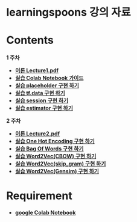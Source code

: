 # learningspoons 강의 자료  


# Contents  
<b> 1 주차  
* [이론 Lecture1.pdf](https://github.com/changwookjun/learningspoons/blob/master/Slide/Lecture1.pdf)   
* [실습 Colab Notebook 가이드](https://github.com/changwookjun/learningspoons/blob/master/Day1_1_Colab_Notebook_Setting.ipynb)   
* [실습 placeholder 구현 하기](https://github.com/changwookjun/learningspoons/blob/master/Day1_2_placeholder.ipynb)    
* [실습 tf.data 구현 하기](https://github.com/changwookjun/learningspoons/blob/master/Day1_3_tf_data.ipynb)     
* [실습 session 구현 하기](https://github.com/changwookjun/learningspoons/blob/master/Day1_4_Session.ipynb)    
* [실습 estimator 구현 하기](https://github.com/changwookjun/learningspoons/blob/master/Day1_5_Estimator.ipynb)     

<b> 2 주차  
* [이론 Lecture2.pdf](https://github.com/changwookjun/learningspoons/blob/master/Slide/Lecture2.pdf)   
* [실습 One Hot Encoding 구현 하기](https://github.com/changwookjun/learningspoons/blob/master/Day2_1_One_Hot_Encoding.ipynb)   
* [실습 Bag Of Words 구현 하기](https://github.com/changwookjun/learningspoons/blob/master/Day2_2_Bag_Of_Words.ipynb)   
* [실습 Word2Vec(CBOW) 구현 하기](https://github.com/changwookjun/learningspoons/blob/master/Day2_3_Word2Vec(CBOW).ipynb)   
* [실습 Word2Vec(skip_gram) 구현 하기](https://github.com/changwookjun/learningspoons/blob/master/Day2_4_Word2Vec(skip_gram).ipynb)   
* [실습 Word2Vec(Gensim) 구현 하기](https://github.com/changwookjun/learningspoons/blob/master/Day2_5_gensim_word2vec.ipynb)   


# Requirement  
* [google Colab Notebook](https://colab.research.google.com/notebooks/welcome.ipynb#recent=true)  

